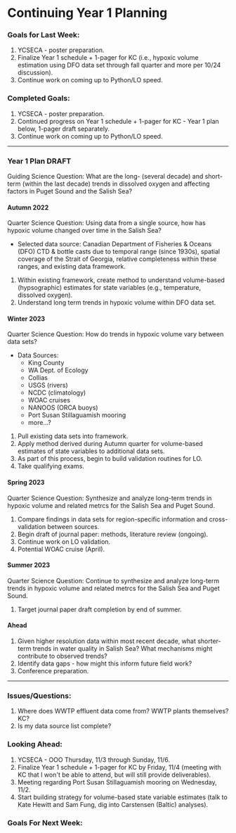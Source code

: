# Continuing Year 1 Planning

### Goals for Last Week:
1. YCSECA - poster preparation.
2. Finalize Year 1 schedule + 1-pager for KC (i.e., hypoxic volume estimation using DFO data set through fall quarter and more per 10/24 discussion).
3. Continue work on coming up to Python/LO speed.

### Completed Goals:
1. YCSECA - poster preparation.
2. Continued progress on Year 1 schedule + 1-pager for KC - Year 1 plan below, 1-pager draft separately.
3. Continue work on coming up to Python/LO speed.

---

### Year 1 Plan DRAFT

Guiding Science Question: What are the long- (several decade) and short-term (within the last decade) trends in dissolved oxygen and affecting factors in Puget Sound and the Salish Sea?

#### Autumn 2022
Quarter Science Question: Using data from a single source, how has hypoxic volume changed over time in the Salish Sea?
  - Selected data source: Canadian Department of Fisheries & Oceans (DFO) CTD & bottle casts due to temporal range (since 1930s), spatial coverage of the Strait of Georgia, relative completeness within these ranges, and existing data framework.
1. Within existing framework, create method to understand volume-based (hypsographic) estimates for state variables (e.g., temperature, dissolved oxygen).
2. Understand long term trends in hypoxic volume within DFO data set.

#### Winter 2023
Quarter Science Question: How do trends in hypoxic volume vary between data sets?
  - Data Sources:
    - King County
    - WA Dept. of Ecology
    - Collias
    - USGS (rivers)
    - NCDC (climatology)
    - WOAC cruises
    - NANOOS (ORCA buoys)
    - Port Susan Stillaguamish mooring
    - more...?
1. Pull existing data sets into framework.
2. Apply method derived during Autumn quarter for volume-based estimates of state variables to additional data sets.
3. As part of this process, begin to build validation routines for LO.
4. Take qualifying exams.

#### Spring 2023
Quarter Science Question: Synthesize and analyze long-term trends in hypoxic volume and related metrcs for the Salish Sea and Puget Sound.
1. Compare findings in data sets for region-specific information and cross-validation between sources.
2. Begin draft of journal paper: methods, literature review (ongoing).
3. Continue work on LO validation.
4. Potential WOAC cruise (April).

#### Summer 2023
Quarter Science Question: Continue to synthesize and analyze long-term trends in hypoxic volume and related metrcs for the Salish Sea and Puget Sound.
1. Target journal paper draft completion by end of summer.

#### Ahead
1. Given higher resolution data within most recent decade, what shorter-term trends in water quality in Salish Sea? What mechanisms might contribute to observed trends?
2. Identify data gaps - how might this inform future field work?
3. Conference preparation.

--- 

### Issues/Questions:
1. Where does WWTP effluent data come from? WWTP plants themselves? KC?
2. Is my data source list complete?

### Looking Ahead:
1. YCSECA - OOO Thursday, 11/3 through Sunday, 11/6.
2. Finalize Year 1 schedule + 1-pager for KC by Friday, 11/4 (meeting with KC that I won't be able to attend, but will still provide deliverables).
3. Meeting regarding Port Susan Stillaguamish mooring on Wednesday, 11/2.
4. Start building strategy for volume-based state variable estimates (talk to Kate Hewitt and Sam Fung, dig into Carstensen (Baltic) analyses).

### Goals For Next Week:


